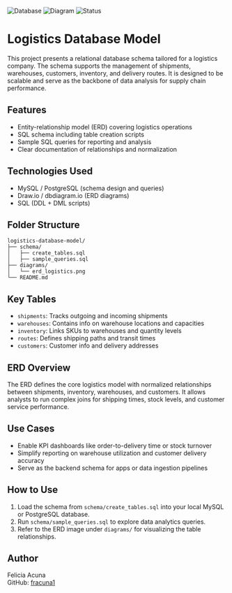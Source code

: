 ![Database](https://img.shields.io/badge/SQL-MySQL%20%7C%20PostgreSQL-blue)
![Diagram](https://img.shields.io/badge/ERD-Included-yellow)
![Status](https://img.shields.io/badge/Schema-Designed-success)

# Logistics Database Model

This project presents a relational database schema tailored for a logistics company. The schema supports the management of shipments, warehouses, customers, inventory, and delivery routes. It is designed to be scalable and serve as the backbone of data analysis for supply chain performance.

## Features

- Entity-relationship model (ERD) covering logistics operations
- SQL schema including table creation scripts
- Sample SQL queries for reporting and analysis
- Clear documentation of relationships and normalization

## Technologies Used

- MySQL / PostgreSQL (schema design and queries)
- Draw.io / dbdiagram.io (ERD diagrams)
- SQL (DDL + DML scripts)

## Folder Structure

```
logistics-database-model/
├── schema/
│   ├── create_tables.sql
│   ├── sample_queries.sql
├── diagrams/
│   └── erd_logistics.png
└── README.md
```

## Key Tables

- `shipments`: Tracks outgoing and incoming shipments
- `warehouses`: Contains info on warehouse locations and capacities
- `inventory`: Links SKUs to warehouses and quantity levels
- `routes`: Defines shipping paths and transit times
- `customers`: Customer info and delivery addresses

## ERD Overview

The ERD defines the core logistics model with normalized relationships between shipments, inventory, warehouses, and customers. It allows analysts to run complex joins for shipping times, stock levels, and customer service performance.

## Use Cases

- Enable KPI dashboards like order-to-delivery time or stock turnover
- Simplify reporting on warehouse utilization and customer delivery accuracy
- Serve as the backend schema for apps or data ingestion pipelines

## How to Use

1. Load the schema from `schema/create_tables.sql` into your local MySQL or PostgreSQL database.
2. Run `schema/sample_queries.sql` to explore data analytics queries.
3. Refer to the ERD image under `diagrams/` for visualizing the table relationships.

## Author

Felicia Acuna  
GitHub: [fracuna1](https://github.com/fracuna1)
